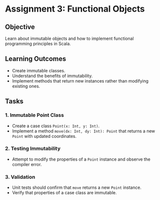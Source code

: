 
# Assignment 3: Functional Objects

## Objective
Learn about immutable objects and how to implement functional programming principles in Scala.

## Learning Outcomes
- Create immutable classes.
- Understand the benefits of immutability.
- Implement methods that return new instances rather than modifying existing ones.

## Tasks

### 1. Immutable Point Class
- Create a case class `Point(x: Int, y: Int)`.
- Implement a method `move(dx: Int, dy: Int): Point` that returns a new `Point` with updated coordinates.

### 2. Testing Immutability
- Attempt to modify the properties of a `Point` instance and observe the compiler error.

### 3. Validation
- Unit tests should confirm that `move` returns a new `Point` instance.
- Verify that properties of a case class are immutable.

